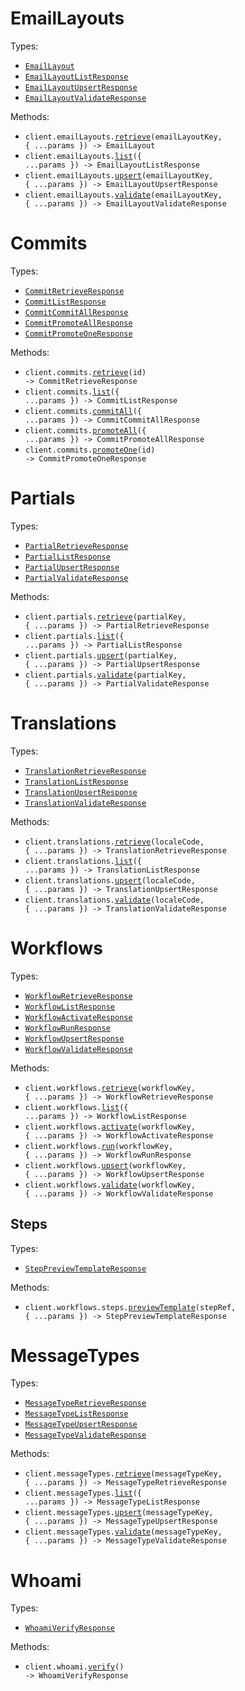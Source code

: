 # EmailLayouts

Types:

- <code><a href="./src/resources/email-layouts.ts">EmailLayout</a></code>
- <code><a href="./src/resources/email-layouts.ts">EmailLayoutListResponse</a></code>
- <code><a href="./src/resources/email-layouts.ts">EmailLayoutUpsertResponse</a></code>
- <code><a href="./src/resources/email-layouts.ts">EmailLayoutValidateResponse</a></code>

Methods:

- <code title="get /v1/email_layouts/{email_layout_key}">client.emailLayouts.<a href="./src/resources/email-layouts.ts">retrieve</a>(emailLayoutKey, { ...params }) -> EmailLayout</code>
- <code title="get /v1/email_layouts">client.emailLayouts.<a href="./src/resources/email-layouts.ts">list</a>({ ...params }) -> EmailLayoutListResponse</code>
- <code title="put /v1/email_layouts/{email_layout_key}">client.emailLayouts.<a href="./src/resources/email-layouts.ts">upsert</a>(emailLayoutKey, { ...params }) -> EmailLayoutUpsertResponse</code>
- <code title="put /v1/email_layouts/{email_layout_key}/validate">client.emailLayouts.<a href="./src/resources/email-layouts.ts">validate</a>(emailLayoutKey, { ...params }) -> EmailLayoutValidateResponse</code>

# Commits

Types:

- <code><a href="./src/resources/commits.ts">CommitRetrieveResponse</a></code>
- <code><a href="./src/resources/commits.ts">CommitListResponse</a></code>
- <code><a href="./src/resources/commits.ts">CommitCommitAllResponse</a></code>
- <code><a href="./src/resources/commits.ts">CommitPromoteAllResponse</a></code>
- <code><a href="./src/resources/commits.ts">CommitPromoteOneResponse</a></code>

Methods:

- <code title="get /v1/commits/{id}">client.commits.<a href="./src/resources/commits.ts">retrieve</a>(id) -> CommitRetrieveResponse</code>
- <code title="get /v1/commits">client.commits.<a href="./src/resources/commits.ts">list</a>({ ...params }) -> CommitListResponse</code>
- <code title="put /v1/commits">client.commits.<a href="./src/resources/commits.ts">commitAll</a>({ ...params }) -> CommitCommitAllResponse</code>
- <code title="put /v1/commits/promote">client.commits.<a href="./src/resources/commits.ts">promoteAll</a>({ ...params }) -> CommitPromoteAllResponse</code>
- <code title="put /v1/commits/{id}/promote">client.commits.<a href="./src/resources/commits.ts">promoteOne</a>(id) -> CommitPromoteOneResponse</code>

# Partials

Types:

- <code><a href="./src/resources/partials.ts">PartialRetrieveResponse</a></code>
- <code><a href="./src/resources/partials.ts">PartialListResponse</a></code>
- <code><a href="./src/resources/partials.ts">PartialUpsertResponse</a></code>
- <code><a href="./src/resources/partials.ts">PartialValidateResponse</a></code>

Methods:

- <code title="get /v1/partials/{partial_key}">client.partials.<a href="./src/resources/partials.ts">retrieve</a>(partialKey, { ...params }) -> PartialRetrieveResponse</code>
- <code title="get /v1/partials">client.partials.<a href="./src/resources/partials.ts">list</a>({ ...params }) -> PartialListResponse</code>
- <code title="put /v1/partials/{partial_key}">client.partials.<a href="./src/resources/partials.ts">upsert</a>(partialKey, { ...params }) -> PartialUpsertResponse</code>
- <code title="put /v1/partials/{partial_key}/validate">client.partials.<a href="./src/resources/partials.ts">validate</a>(partialKey, { ...params }) -> PartialValidateResponse</code>

# Translations

Types:

- <code><a href="./src/resources/translations.ts">TranslationRetrieveResponse</a></code>
- <code><a href="./src/resources/translations.ts">TranslationListResponse</a></code>
- <code><a href="./src/resources/translations.ts">TranslationUpsertResponse</a></code>
- <code><a href="./src/resources/translations.ts">TranslationValidateResponse</a></code>

Methods:

- <code title="get /v1/translations/{locale_code}">client.translations.<a href="./src/resources/translations.ts">retrieve</a>(localeCode, { ...params }) -> TranslationRetrieveResponse</code>
- <code title="get /v1/translations">client.translations.<a href="./src/resources/translations.ts">list</a>({ ...params }) -> TranslationListResponse</code>
- <code title="put /v1/translations/{locale_code}">client.translations.<a href="./src/resources/translations.ts">upsert</a>(localeCode, { ...params }) -> TranslationUpsertResponse</code>
- <code title="put /v1/translations/{locale_code}/validate">client.translations.<a href="./src/resources/translations.ts">validate</a>(localeCode, { ...params }) -> TranslationValidateResponse</code>

# Workflows

Types:

- <code><a href="./src/resources/workflows/workflows.ts">WorkflowRetrieveResponse</a></code>
- <code><a href="./src/resources/workflows/workflows.ts">WorkflowListResponse</a></code>
- <code><a href="./src/resources/workflows/workflows.ts">WorkflowActivateResponse</a></code>
- <code><a href="./src/resources/workflows/workflows.ts">WorkflowRunResponse</a></code>
- <code><a href="./src/resources/workflows/workflows.ts">WorkflowUpsertResponse</a></code>
- <code><a href="./src/resources/workflows/workflows.ts">WorkflowValidateResponse</a></code>

Methods:

- <code title="get /v1/workflows/{workflow_key}">client.workflows.<a href="./src/resources/workflows/workflows.ts">retrieve</a>(workflowKey, { ...params }) -> WorkflowRetrieveResponse</code>
- <code title="get /v1/workflows">client.workflows.<a href="./src/resources/workflows/workflows.ts">list</a>({ ...params }) -> WorkflowListResponse</code>
- <code title="put /v1/workflows/{workflow_key}/activate">client.workflows.<a href="./src/resources/workflows/workflows.ts">activate</a>(workflowKey, { ...params }) -> WorkflowActivateResponse</code>
- <code title="put /v1/workflows/{workflow_key}/run">client.workflows.<a href="./src/resources/workflows/workflows.ts">run</a>(workflowKey, { ...params }) -> WorkflowRunResponse</code>
- <code title="put /v1/workflows/{workflow_key}">client.workflows.<a href="./src/resources/workflows/workflows.ts">upsert</a>(workflowKey, { ...params }) -> WorkflowUpsertResponse</code>
- <code title="put /v1/workflows/{workflow_key}/validate">client.workflows.<a href="./src/resources/workflows/workflows.ts">validate</a>(workflowKey, { ...params }) -> WorkflowValidateResponse</code>

## Steps

Types:

- <code><a href="./src/resources/workflows/steps.ts">StepPreviewTemplateResponse</a></code>

Methods:

- <code title="post /v1/workflows/{workflow_key}/steps/{step_ref}/preview_template">client.workflows.steps.<a href="./src/resources/workflows/steps.ts">previewTemplate</a>(stepRef, { ...params }) -> StepPreviewTemplateResponse</code>

# MessageTypes

Types:

- <code><a href="./src/resources/message-types.ts">MessageTypeRetrieveResponse</a></code>
- <code><a href="./src/resources/message-types.ts">MessageTypeListResponse</a></code>
- <code><a href="./src/resources/message-types.ts">MessageTypeUpsertResponse</a></code>
- <code><a href="./src/resources/message-types.ts">MessageTypeValidateResponse</a></code>

Methods:

- <code title="get /v1/message_types/{message_type_key}">client.messageTypes.<a href="./src/resources/message-types.ts">retrieve</a>(messageTypeKey, { ...params }) -> MessageTypeRetrieveResponse</code>
- <code title="get /v1/message_types">client.messageTypes.<a href="./src/resources/message-types.ts">list</a>({ ...params }) -> MessageTypeListResponse</code>
- <code title="put /v1/message_types/{message_type_key}">client.messageTypes.<a href="./src/resources/message-types.ts">upsert</a>(messageTypeKey, { ...params }) -> MessageTypeUpsertResponse</code>
- <code title="put /v1/message_types/{message_type_key}/validate">client.messageTypes.<a href="./src/resources/message-types.ts">validate</a>(messageTypeKey, { ...params }) -> MessageTypeValidateResponse</code>

# Whoami

Types:

- <code><a href="./src/resources/whoami.ts">WhoamiVerifyResponse</a></code>

Methods:

- <code title="get /v1/whoami">client.whoami.<a href="./src/resources/whoami.ts">verify</a>() -> WhoamiVerifyResponse</code>
